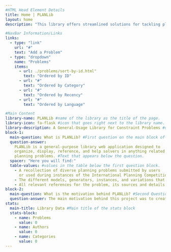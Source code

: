 ```yaml
---
#HTML Head Element Details
title: Home | PLANLib
layout: home
description: "This library offers streamlined solutions for tackling planning and network flow challenges. Dive into efficient tools and resources tailored to solve complex scheduling, logistics, and resource management problems. Whether you’re exploring optimization or need robust decision-making support, PLANLib’s homepage is your starting point for powerful, user-friendly planning solutions."

#NavBar Information/Links
links:
  - type: "link"
    url: "#"
    text: "Add a Problem"
  - type: "dropdown"
    name: "Problems"
    items:
      - url: ./problems/sort-by-id.html"
        text: "Ordered by ID"
      - url: "#"
        text: "Ordered by Category"
      - url: "#"
        text: "Ordered by Recency"
      - url: "#"
        text: "Ordered by Language"

#Main Content
library-name: PLANLib #name of the library as the title of the page.
library-icon: fa-flask #icon that goes right next to the library name.
library-description: A General-Usage Library for Constraint Problems #description of the library
block-1:
  main-question: What is PLANLib? #First question on the main block of the page.
  question-answer:
    PLANLib is a general-purpose library web application designed to
    organize, display, reference, and help solvers in anything related to
    planning problems. #Text that appears below the question.
  spacer: "Here you will find:"
  table-values: #values in the table below the first question block.
    - A recollection of diverse planning problems submitted by users
      or used during instances of the International Planning Competition (IPC)
    - The different models, generators, instances, and variations that problems might have
    - All relevant references for the problem, its sources and details.
block-2:
  main-question: What is the motivation behind PLANLib? #Second Question on the main page.
  question-answer: The main motivation behind this project was to create a centralised platform that allows for planners from all over the world to contribute to the community with new problems and new solutions in the most streamlined fashion possible. <br> It also establishes a historical repository of past problems that might not be available elsewhere on the internet. #Answer to the past question.
stats:
  main-title: Library Data #Main title of the stats block
  stats-block:
    - name: Problems
      value: 0
    - name: Authors
      value: 0
    - name: Categories
      value: 0
---
```

